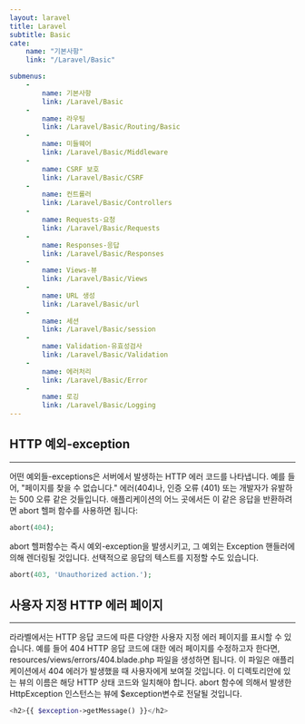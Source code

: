 ```yaml
---
layout: laravel
title: Laravel
subtitle: Basic
cate:
    name: "기본사항"
    link: "/Laravel/Basic"

submenus:
    -
        name: 기본사항
        link: /Laravel/Basic
    -
        name: 라우팅
        link: /Laravel/Basic/Routing/Basic
    -
        name: 미들웨어
        link: /Laravel/Basic/Middleware
    -
        name: CSRF 보호
        link: /Laravel/Basic/CSRF
    -
        name: 컨트롤러
        link: /Laravel/Basic/Controllers
    -
        name: Requests-요청
        link: /Laravel/Basic/Requests
    -
        name: Responses-응답
        link: /Laravel/Basic/Responses
    -
        name: Views-뷰
        link: /Laravel/Basic/Views
    -
        name: URL 생성
        link: /Laravel/Basic/url
    -
        name: 세션
        link: /Laravel/Basic/session
    -
        name: Validation-유효성검사
        link: /Laravel/Basic/Validation
    -
        name: 에러처리
        link: /Laravel/Basic/Error
    -
        name: 로깅
        link: /Laravel/Basic/Logging
---
```


## HTTP 예외-exception
---
어떤 예외들-exceptions은 서버에서 발생하는 HTTP 에러 코드를 나타냅니다. 예를 들어, "페이지를 찾을 수 없습니다." 에러(404)나, 인증 오류 (401) 또는 개발자가 유발하는 500 오류 같은 것들입니다. 애플리케이션의 어느 곳에서든 이 같은 응답을 반환하려면 abort 헬퍼 함수를 사용하면 됩니다:

```php
abort(404);
```

abort 헬퍼함수는 즉시 예외-exception을 발생시키고, 그 예외는 Exception 핸들러에 의해 렌더링될 것입니다. 선택적으로 응답의 텍스트를 지정할 수도 있습니다.

```php
abort(403, 'Unauthorized action.');
```

## 사용자 지정 HTTP 에러 페이지
---
라라벨에서는 HTTP 응답 코드에 따른 다양한 사용자 지정 에러 페이지를 표시할 수 있습니다. 예를 들어 404 HTTP 응답 코드에 대한 에러 페이지를 수정하고자 한다면, resources/views/errors/404.blade.php 파일을 생성하면 됩니다. 이 파일은 애플리케이션에서 404 에러가 발생했을 때 사용자에게 보여질 것입니다. 이 디렉토리안에 있는 뷰의 이름은 해당 HTTP 상태 코드와 일치해야 합니다. abort 함수에 의해서 발생한 HttpException 인스턴스는 뷰에 $exception변수로 전달될 것입니다.

```php
<h2>{{ $exception->getMessage() }}</h2>
```